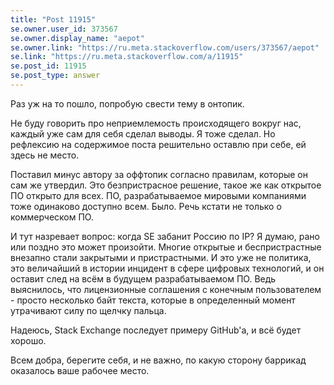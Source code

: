 ```yaml
---
title: "Post 11915"
se.owner.user_id: 373567
se.owner.display_name: "aepot"
se.owner.link: "https://ru.meta.stackoverflow.com/users/373567/aepot"
se.link: "https://ru.meta.stackoverflow.com/a/11915"
se.post_id: 11915
se.post_type: answer
---
```

<p>Раз уж на то пошло, попробую свести тему в онтопик.</p>
<p>Не буду говорить про неприемлемость происходящего вокруг нас, каждый уже сам для себя сделал выводы. Я тоже сделал. Но рефлексию на содержимое поста решительно оставлю при себе, ей здесь не место.</p>
<p>Поставил минус автору за оффтопик согласно правилам, которые он сам же утвердил. Это безпристрасное решение, такое же как открытое ПО открыто для всех. ПО, разрабатываемое мировыми компаниями тоже одинаково доступно всем. Было. Речь кстати не только о коммерческом ПО.</p>
<p>И тут назревает вопрос: когда SE забанит Россию по IP? Я думаю, рано или поздно это может произойти. Многие открытые и беспристрастные внезапно стали закрытыми и пристрастными. И это уже не политика, это величайший в истории инцидент в сфере цифровых технологий, и он оставит след на всём в будущем разрабатываемом ПО. Ведь выяснилось, что лицензионные соглашения с конечным пользователем - просто несколько байт текста, которые в определенный момент утрачивают силу по щелчку пальца.</p>
<p>Надеюсь, Stack Exchange последует примеру GitHub'а, и всё будет хорошо.</p>
<p>Всем добра, берегите себя, и не важно, по какую сторону баррикад оказалось ваше рабочее место.</p>
